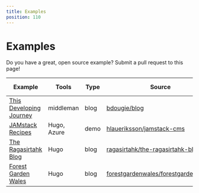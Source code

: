 ```yaml
---
title: Examples
position: 110
---
```


# Examples

Do you have a great, open source example? Submit a pull request to this page!

Example | Tools | Type | Source | More info |
--- | --- | --- | --- | ---
[This Developing Journey](https://briandouglas.me) | middleman | blog | [bdougie/blog](https://github.com/bdougie/blog) | [blog post](https://www.netlify.com/blog/2017/04/20/creating-a-blog-with-middleman-and-netlify-cms/)
[JAMstack Recipes](https://jamstack-cms.netlify.com) | Hugo, Azure | demo | [hlaueriksson/jamstack-cms](https://github.com/hlaueriksson/jamstack-cms) | [blog post](http://conductofcode.io/post/managing-content-for-a-jamstack-site-with-netlify-cms/)
[The Ragasirtahk Blog](https://www.ragasirtahk.tk/) | Hugo | blog | [ragasirtahk/the-ragasirtahk-blog](https://github.com/ragasirtahk/the-ragasirtahk-blog) | [blog post](https://www.ragasirtahk.tk/2018/01/setting-up-netlify-cms-on-hugo/)
[Forest Garden Wales](https://www.forestgarden.wales/) | Hugo | blog | [forestgardenwales/forestgarden.wales](https://github.com/forestgardenwales/forestgarden.wales) | [blog post](https://www.forestgarden.wales/blog/now-using-netlify-cms/)
